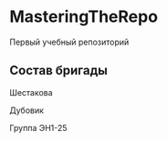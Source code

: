 # MasteringTheRepo
Первый учебный репозиторий 

## Состав бригады

Шестакова

Дубовик

Группа ЭН1-25
